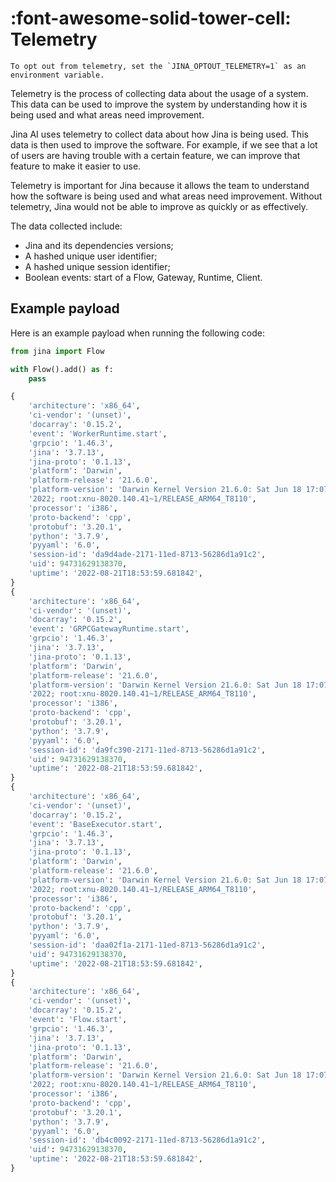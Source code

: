 # :font-awesome-solid-tower-cell: Telemetry

```{warning}
To opt out from telemetry, set the `JINA_OPTOUT_TELEMETRY=1` as an environment variable.
```

Telemetry is the process of collecting data about the usage of a system. This data can be used to improve the system by understanding how it is being used and what areas need improvement.

Jina AI uses telemetry to collect data about how Jina is being used. This data is then used to improve the software. For example, if we see that a lot of users are having trouble with a certain feature, we can improve that feature to make it easier to use.

Telemetry is important for Jina because it allows the team to understand how the software is being used and what areas need improvement. Without telemetry, Jina would not be able to improve as quickly or as effectively.

The data collected include:

- Jina and its dependencies versions;
- A hashed unique user identifier;
- A hashed unique session identifier;
- Boolean events: start of a Flow, Gateway, Runtime, Client.


## Example payload

Here is an example payload when running the following code:

```python
from jina import Flow

with Flow().add() as f:
    pass
```

```python
{
    'architecture': 'x86_64',
    'ci-vendor': '(unset)',
    'docarray': '0.15.2',
    'event': 'WorkerRuntime.start',
    'grpcio': '1.46.3',
    'jina': '3.7.13',
    'jina-proto': '0.1.13',
    'platform': 'Darwin',
    'platform-release': '21.6.0',
    'platform-version': 'Darwin Kernel Version 21.6.0: Sat Jun 18 17:07:28 PDT '
    '2022; root:xnu-8020.140.41~1/RELEASE_ARM64_T8110',
    'processor': 'i386',
    'proto-backend': 'cpp',
    'protobuf': '3.20.1',
    'python': '3.7.9',
    'pyyaml': '6.0',
    'session-id': 'da9d4ade-2171-11ed-8713-56286d1a91c2',
    'uid': 94731629138370,
    'uptime': '2022-08-21T18:53:59.681842',
}
{
    'architecture': 'x86_64',
    'ci-vendor': '(unset)',
    'docarray': '0.15.2',
    'event': 'GRPCGatewayRuntime.start',
    'grpcio': '1.46.3',
    'jina': '3.7.13',
    'jina-proto': '0.1.13',
    'platform': 'Darwin',
    'platform-release': '21.6.0',
    'platform-version': 'Darwin Kernel Version 21.6.0: Sat Jun 18 17:07:28 PDT '
    '2022; root:xnu-8020.140.41~1/RELEASE_ARM64_T8110',
    'processor': 'i386',
    'proto-backend': 'cpp',
    'protobuf': '3.20.1',
    'python': '3.7.9',
    'pyyaml': '6.0',
    'session-id': 'da9fc390-2171-11ed-8713-56286d1a91c2',
    'uid': 94731629138370,
    'uptime': '2022-08-21T18:53:59.681842',
}
{
    'architecture': 'x86_64',
    'ci-vendor': '(unset)',
    'docarray': '0.15.2',
    'event': 'BaseExecutor.start',
    'grpcio': '1.46.3',
    'jina': '3.7.13',
    'jina-proto': '0.1.13',
    'platform': 'Darwin',
    'platform-release': '21.6.0',
    'platform-version': 'Darwin Kernel Version 21.6.0: Sat Jun 18 17:07:28 PDT '
    '2022; root:xnu-8020.140.41~1/RELEASE_ARM64_T8110',
    'processor': 'i386',
    'proto-backend': 'cpp',
    'protobuf': '3.20.1',
    'python': '3.7.9',
    'pyyaml': '6.0',
    'session-id': 'daa02f1a-2171-11ed-8713-56286d1a91c2',
    'uid': 94731629138370,
    'uptime': '2022-08-21T18:53:59.681842',
}
{
    'architecture': 'x86_64',
    'ci-vendor': '(unset)',
    'docarray': '0.15.2',
    'event': 'Flow.start',
    'grpcio': '1.46.3',
    'jina': '3.7.13',
    'jina-proto': '0.1.13',
    'platform': 'Darwin',
    'platform-release': '21.6.0',
    'platform-version': 'Darwin Kernel Version 21.6.0: Sat Jun 18 17:07:28 PDT '
    '2022; root:xnu-8020.140.41~1/RELEASE_ARM64_T8110',
    'processor': 'i386',
    'proto-backend': 'cpp',
    'protobuf': '3.20.1',
    'python': '3.7.9',
    'pyyaml': '6.0',
    'session-id': 'db4c0092-2171-11ed-8713-56286d1a91c2',
    'uid': 94731629138370,
    'uptime': '2022-08-21T18:53:59.681842',
}
```

